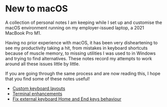 # New to macOS

A collection of personal notes I am keeping while I set up and customise the macOS environment running on my employer-issued laptop, a 2021 MacBook Pro M1.

Having no prior experience with macOS, it has been very disheartening to see my productivity taking a hit, from mistakes in keyboard shortcuts because of muscle memory, to missing utilities I was used to in Windows and trying to find alternatives. These notes record my attempts to work around all these issues little by little.

If you are going through the same process and are now reading this, I hope that you find some of these notes useful!

- [Custom keyboard layouts](https://github.com/alexg-kainos/new-to-mac-os/tree/master/custom_keyboard_layouts)
- [Terminal enhancements](https://github.com/alexg-kainos/new-to-mac-os/tree/master/terminal)
- [Fix external keyboard Home and End keys behaviour](https://discussions.apple.com/thread/251108215)
